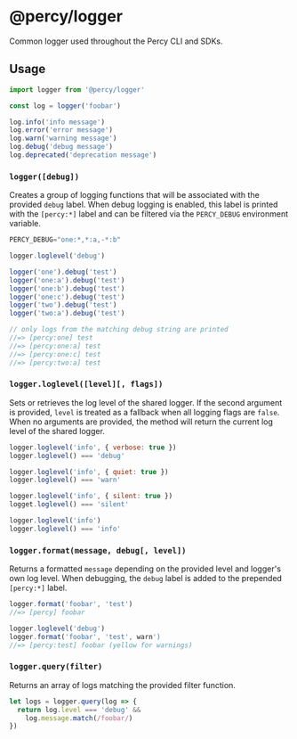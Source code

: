 # @percy/logger

Common logger used throughout the Percy CLI and SDKs.

## Usage

``` js
import logger from '@percy/logger'

const log = logger('foobar')

log.info('info message')
log.error('error message')
log.warn('warning message')
log.debug('debug message')
log.deprecated('deprecation message')
```

### `logger([debug])`

Creates a group of logging functions that will be associated with the provided `debug` label. When
debug logging is enabled, this label is printed with the `[percy:*]` label and can be filtered via
the `PERCY_DEBUG` environment variable.

``` js
PERCY_DEBUG="one:*,*:a,-*:b"

logger.loglevel('debug')

logger('one').debug('test')
logger('one:a').debug('test')
logger('one:b').debug('test')
logger('one:c').debug('test')
logger('two').debug('test')
logger('two:a').debug('test')

// only logs from the matching debug string are printed
//=> [percy:one] test
//=> [percy:one:a] test
//=> [percy:one:c] test
//=> [percy:two:a] test
```

### `logger.loglevel([level][, flags])`

Sets or retrieves the log level of the shared logger. If the second argument is provided, `level` is
treated as a fallback when all logging flags are `false`. When no arguments are provided, the method
will return the current log level of the shared logger.

``` js
logger.loglevel('info', { verbose: true })
logger.loglevel() === 'debug'

logger.loglevel('info', { quiet: true })
logger.loglevel() === 'warn'

logger.loglevel('info', { silent: true })
logget.loglevel() === 'silent'

logger.loglevel('info')
logger.loglevel() === 'info'
```

### `logger.format(message, debug[, level])`

Returns a formatted `message` depending on the provided level and logger's own log level. When
debugging, the `debug` label is added to the prepended `[percy:*]` label.

``` js
logger.format('foobar', 'test')
//=> [percy] foobar

logger.loglevel('debug')
logger.format('foobar', 'test', warn')
//=> [percy:test] foobar (yellow for warnings)
```

### `logger.query(filter)`

Returns an array of logs matching the provided filter function.

``` js
let logs = logger.query(log => {
  return log.level === 'debug' &&
    log.message.match(/foobar/)
})
```
